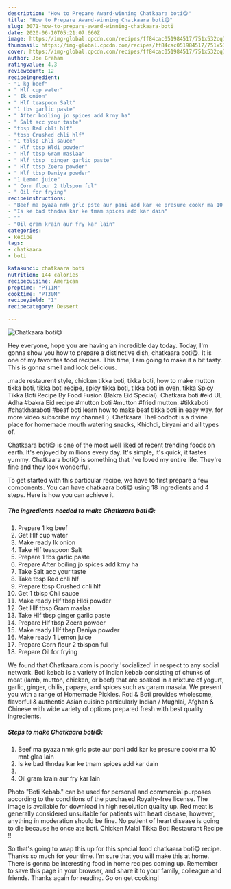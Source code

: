 ```yaml
---
description: "How to Prepare Award-winning Chatkaara boti😋"
title: "How to Prepare Award-winning Chatkaara boti😋"
slug: 3071-how-to-prepare-award-winning-chatkaara-boti
date: 2020-06-10T05:21:07.660Z
image: https://img-global.cpcdn.com/recipes/ff84cac051984517/751x532cq70/chatkaara-boti😋-recipe-main-photo.jpg
thumbnail: https://img-global.cpcdn.com/recipes/ff84cac051984517/751x532cq70/chatkaara-boti😋-recipe-main-photo.jpg
cover: https://img-global.cpcdn.com/recipes/ff84cac051984517/751x532cq70/chatkaara-boti😋-recipe-main-photo.jpg
author: Joe Graham
ratingvalue: 4.3
reviewcount: 12
recipeingredient:
- "1 kg beef"
- " Hlf cup water"
- " Ik onion"
- " Hlf teaspoon Salt"
- "1 tbs garlic paste"
- " After boiling jo spices add krny ha"
- " Salt acc your taste"
- "tbsp Red chli hlf"
- "tbsp Crushed chli hlf"
- "1 tblsp Chli sauce"
- " Hlf tbsp Hldi powder"
- " Hlf tbsp Gram maslaa"
- " Hlf tbsp  ginger garlic paste"
- " Hlf tbsp Zeera powder"
- " Hlf tbsp Daniya powder"
- "1 Lemon juice"
- " Corn flour 2 tblspon ful"
- " Oil for frying"
recipeinstructions:
- "Beef ma pyaza nmk grlc pste aur pani add kar ke presure cookr ma 10 mnt glaa lain"
- "Is ke bad thndaa kar ke tmam spices add kar dain"
- ""
- "Oil gram krain aur fry kar lain"
categories:
- Recipe
tags:
- chatkaara
- boti

katakunci: chatkaara boti 
nutrition: 144 calories
recipecuisine: American
preptime: "PT11M"
cooktime: "PT30M"
recipeyield: "1"
recipecategory: Dessert

---
```



![Chatkaara boti😋](https://img-global.cpcdn.com/recipes/ff84cac051984517/751x532cq70/chatkaara-boti😋-recipe-main-photo.jpg)

Hey everyone, hope you are having an incredible day today. Today, I'm gonna show you how to prepare a distinctive dish, chatkaara boti😋. It is one of my favorites food recipes. This time, I am going to make it a bit tasty. This is gonna smell and look delicious.

.made restaurent style, chicken tikka boti, tikka boti, how to make mutton tikka boti, tikka boti recipe, spicy tikka boti, tikka boti in oven, tikka Spicy Tikka Boti Recipe By Food Fusion (Bakra Eid Special). Chatkara boti #eid UL Adha #bakra Eid recipe #mutton boti #mutton #fried mutton. #tikkaboti #chatkharaboti #beaf boti learn how to make beaf tikka boti in easy way. for more video subscribe my channel :). Chatkaara TheFoodbot is a divine place for homemade mouth watering snacks, Khichdi, biryani and all types of.

Chatkaara boti😋 is one of the most well liked of recent trending foods on earth. It's enjoyed by millions every day. It's simple, it's quick, it tastes yummy. Chatkaara boti😋 is something that I've loved my entire life. They're fine and they look wonderful.


To get started with this particular recipe, we have to first prepare a few components. You can have chatkaara boti😋 using 18 ingredients and 4 steps. Here is how you can achieve it.

<!--inarticleads1-->

##### The ingredients needed to make Chatkaara boti😋:

1. Prepare 1 kg beef
1. Get  Hlf cup water
1. Make ready  Ik onion
1. Take  Hlf teaspoon Salt
1. Prepare 1 tbs garlic paste
1. Prepare  After boiling jo spices add krny ha
1. Take  Salt acc your taste
1. Take tbsp Red chli hlf
1. Prepare tbsp Crushed chli hlf
1. Get 1 tblsp Chli sauce
1. Make ready  Hlf tbsp Hldi powder
1. Get  Hlf tbsp Gram maslaa
1. Take  Hlf tbsp  ginger garlic paste
1. Prepare  Hlf tbsp Zeera powder
1. Make ready  Hlf tbsp Daniya powder
1. Make ready 1 Lemon juice
1. Prepare  Corn flour 2 tblspon ful
1. Prepare  Oil for frying


We found that Chatkaara.com is poorly &#39;socialized&#39; in respect to any social network. Boti kebab is a variety of Indian kebab consisting of chunks of meat (lamb, mutton, chicken, or beef) that are soaked in a mixture of yogurt, garlic, ginger, chilis, papaya, and spices such as garam masala. We present you with a range of Homemade Pickles. Roti &amp; Boti provides wholesome, flavorful &amp; authentic Asian cuisine particularly Indian / Mughlai, Afghan &amp; Chinese with wide variety of options prepared fresh with best quality ingredients. 

<!--inarticleads2-->

##### Steps to make Chatkaara boti😋:

1. Beef ma pyaza nmk grlc pste aur pani add kar ke presure cookr ma 10 mnt glaa lain
1. Is ke bad thndaa kar ke tmam spices add kar dain
1. 
1. Oil gram krain aur fry kar lain


Photo &#34;Boti Kebab.&#34; can be used for personal and commercial purposes according to the conditions of the purchased Royalty-free license. The image is available for download in high resolution quality up. Red meat is generally considered unsuitable for patients with heart disease, however, anything in moderation should be fine. No patient of heart disease is going to die because he once ate boti. Chicken Malai Tikka Boti Restaurant Recipe !! 

So that's going to wrap this up for this special food chatkaara boti😋 recipe. Thanks so much for your time. I'm sure that you will make this at home. There is gonna be interesting food in home recipes coming up. Remember to save this page in your browser, and share it to your family, colleague and friends. Thanks again for reading. Go on get cooking!
